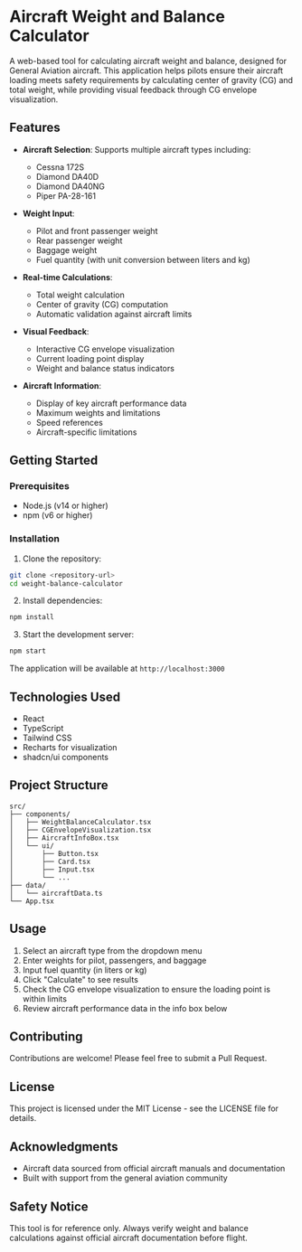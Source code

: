 # Aircraft Weight and Balance Calculator

A web-based tool for calculating aircraft weight and balance, designed for General Aviation aircraft. This application helps pilots ensure their aircraft loading meets safety requirements by calculating center of gravity (CG) and total weight, while providing visual feedback through CG envelope visualization.

## Features

- **Aircraft Selection**: Supports multiple aircraft types including:
    - Cessna 172S
    - Diamond DA40D
    - Diamond DA40NG
    - Piper PA-28-161

- **Weight Input**:
    - Pilot and front passenger weight
    - Rear passenger weight
    - Baggage weight
    - Fuel quantity (with unit conversion between liters and kg)

- **Real-time Calculations**:
    - Total weight calculation
    - Center of gravity (CG) computation
    - Automatic validation against aircraft limits

- **Visual Feedback**:
    - Interactive CG envelope visualization
    - Current loading point display
    - Weight and balance status indicators

- **Aircraft Information**:
    - Display of key aircraft performance data
    - Maximum weights and limitations
    - Speed references
    - Aircraft-specific limitations

## Getting Started

### Prerequisites

- Node.js (v14 or higher)
- npm (v6 or higher)

### Installation

1. Clone the repository:
```bash
git clone <repository-url>
cd weight-balance-calculator
```

2. Install dependencies:
```bash
npm install
```

3. Start the development server:
```bash
npm start
```

The application will be available at `http://localhost:3000`

## Technologies Used

- React
- TypeScript
- Tailwind CSS
- Recharts for visualization
- shadcn/ui components

## Project Structure

```
src/
├── components/
│   ├── WeightBalanceCalculator.tsx
│   ├── CGEnvelopeVisualization.tsx
│   ├── AircraftInfoBox.tsx
│   └── ui/
│       ├── Button.tsx
│       ├── Card.tsx
│       ├── Input.tsx
│       └── ...
├── data/
│   └── aircraftData.ts
└── App.tsx
```

## Usage

1. Select an aircraft type from the dropdown menu
2. Enter weights for pilot, passengers, and baggage
3. Input fuel quantity (in liters or kg)
4. Click "Calculate" to see results
5. Check the CG envelope visualization to ensure the loading point is within limits
6. Review aircraft performance data in the info box below

## Contributing

Contributions are welcome! Please feel free to submit a Pull Request.

## License

This project is licensed under the MIT License - see the LICENSE file for details.

## Acknowledgments

- Aircraft data sourced from official aircraft manuals and documentation
- Built with support from the general aviation community

## Safety Notice

This tool is for reference only. Always verify weight and balance calculations against official aircraft documentation before flight.